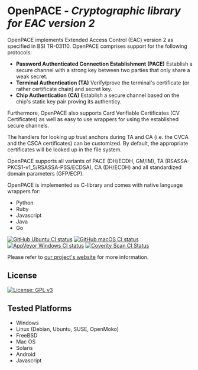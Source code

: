 # OpenPACE *- Cryptographic library for EAC version 2*

OpenPACE implements Extended Access Control (EAC) version 2 as specified in
BSI TR-03110. OpenPACE comprises support for the following protocols:

- **Password Authenticated Connection Establishment (PACE)** Establish a secure
  channel with a strong key between two parties that only share a weak secret.
- **Terminal Authentication (TA)** Verify/prove the terminal's certificate (or
  rather certificate chain) and secret key.
- **Chip Authentication (CA)** Establish a secure channel based on the chip's
  static key pair proving its authenticy.

Furthermore, OpenPACE also supports Card Verifiable Certificates (CV
Certificates) as well as easy to use wrappers for using the established secure
channels.

The handlers for looking up trust anchors during TA and CA (i.e. the CVCA
and the CSCA certificates) can be customized. By default, the appropriate
certificates will be looked up in the file system.

OpenPACE supports all variants of PACE (DH/ECDH, GM/IM), TA
(RSASSA-PKCS1-v1_5/RSASSA-PSS/ECDSA), CA (DH/ECDH) and all standardized
domain parameters (GFP/ECP).
   

OpenPACE is implemented as C-library and comes with native language wrappers
for:

- Python
- Ruby
- Javascript
- Java
- Go

[![GitHub Ubuntu CI status](https://img.shields.io/github/actions/workflow/status/frankmorgner/openpace/ubuntu.yml?branch=master&label=Ubuntu&logo=github)](https://github.com/frankmorgner/openpace/actions/workflows/ubuntu.yml?branch=master) [![GitHub macOS CI status](https://img.shields.io/github/actions/workflow/status/frankmorgner/openpace/macos.yml?branch=master&label=macOS&logo=github)](https://github.com/frankmorgner/openpace/actions/workflows/macos.yml?branch=master) [![AppVeyor Windows CI status](https://img.shields.io/appveyor/ci/frankmorgner/openpace/master.svg?label=Windows&logo=appveyor)](https://ci.appveyor.com/project/frankmorgner/openpace) [![Coverity Scan CI Status](https://img.shields.io/coverity/scan/1789.svg?label=Coverity%20Scan)](https://scan.coverity.com/projects/1789)

Please refer to [our project's website](http://frankmorgner.github.io/openpace/) for more information.

## License

[![License: GPL v3](https://img.shields.io/badge/License-GPL%20v3-blue.svg)](http://www.gnu.org/licenses/gpl-3.0)

## Tested Platforms

- Windows
- Linux (Debian, Ubuntu, SUSE, OpenMoko)
- FreeBSD
- Mac OS
- Solaris
- Android
- Javascript

